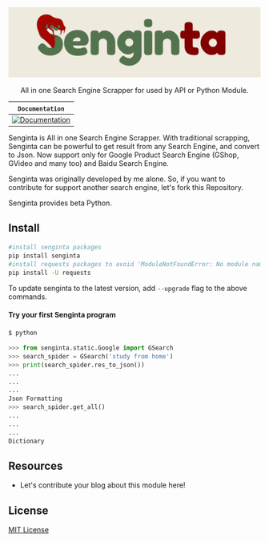 <p align="center">
    <img src="Senginta.jpg"></img>
</p>

<p align="center">
    All in one Search Engine Scrapper for used by API or Python Module.
</p>

| **`Documentation`**                                                       |
| ------------------------------------------------------------------------- |
| [![Documentation](https://img.shields.io/badge/api-reference-blue.svg)]() |

Senginta is All in one Search Engine Scrapper. With traditional scrapping,
Senginta can be powerful to get result from any Search Engine, and convert
to Json. Now support only for Google Product Search Engine (GShop, GVideo
and many too) and Baidu Search Engine.

Senginta was originally developed by me alone. So, if you want to contribute for
support another search engine, let's fork this Repository.

Senginta provides beta Python.

## Install

```bash
#install senginta packages
pip install senginta
#install requests packages to avoid 'ModuleNotFoundError: No module named 'requests' error.
pip install -U requests
```

To update senginta to the latest version, add `--upgrade` flag to the above
commands.

#### Try your first Senginta program

```shell
$ python
```

```python
>>> from senginta.static.Google import GSearch
>>> search_spider = GSearch('study from home')
>>> print(search_spider.res_to_json())
...
...
...
Json Formatting
>>> search_spider.get_all()
...
...
...
Dictionary
```

## Resources

- Let's contribute your blog about this module here!

## License

[MIT License](LICENSE)
